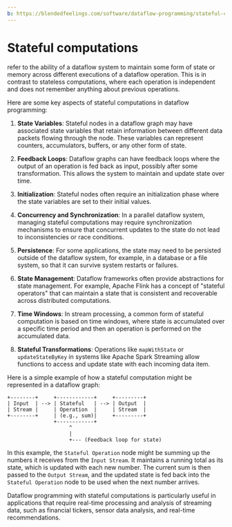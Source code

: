 ```yaml
---
b: https://blendedfeelings.com/software/dataflow-programming/stateful-computation.md
---
```


# Stateful computations
refer to the ability of a dataflow system to maintain some form of state or memory across different executions of a dataflow operation. This is in contrast to stateless computations, where each operation is independent and does not remember anything about previous operations.

Here are some key aspects of stateful computations in dataflow programming:

1. **State Variables**: Stateful nodes in a dataflow graph may have associated state variables that retain information between different data packets flowing through the node. These variables can represent counters, accumulators, buffers, or any other form of state.

2. **Feedback Loops**: Dataflow graphs can have feedback loops where the output of an operation is fed back as input, possibly after some transformation. This allows the system to maintain and update state over time.

3. **Initialization**: Stateful nodes often require an initialization phase where the state variables are set to their initial values.

4. **Concurrency and Synchronization**: In a parallel dataflow system, managing stateful computations may require synchronization mechanisms to ensure that concurrent updates to the state do not lead to inconsistencies or race conditions.

5. **Persistence**: For some applications, the state may need to be persisted outside of the dataflow system, for example, in a database or a file system, so that it can survive system restarts or failures.

6. **State Management**: Dataflow frameworks often provide abstractions for state management. For example, Apache Flink has a concept of "stateful operators" that can maintain a state that is consistent and recoverable across distributed computations.

7. **Time Windows**: In stream processing, a common form of stateful computation is based on time windows, where state is accumulated over a specific time period and then an operation is performed on the accumulated data.

8. **Stateful Transformations**: Operations like `mapWithState` or `updateStateByKey` in systems like Apache Spark Streaming allow functions to access and update state with each incoming data item.

Here is a simple example of how a stateful computation might be represented in a dataflow graph:

```
+--------+     +------------+     +---------+
| Input  | --> | Stateful   | --> | Output  |
| Stream |     | Operation  |     | Stream  |
+--------+     | (e.g., sum)|     +---------+
               +------------+
                    ^
                    |
                    +--- (Feedback loop for state)
```

In this example, the `Stateful Operation` node might be summing up the numbers it receives from the `Input Stream`. It maintains a running total as its state, which is updated with each new number. The current sum is then passed to the `Output Stream`, and the updated state is fed back into the `Stateful Operation` node to be used when the next number arrives.

Dataflow programming with stateful computations is particularly useful in applications that require real-time processing and analysis of streaming data, such as financial tickers, sensor data analysis, and real-time recommendations.
